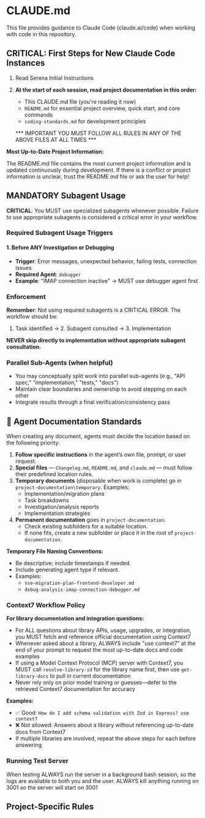 # CLAUDE.md

This file provides guidance to Claude Code (claude.ai/code) when working with code in this repository.

## CRITICAL: First Steps for New Claude Code Instances

1. Read Serena Initial Instructions

2. **At the start of each session, read project documentation in this order:**
   - This CLAUDE.md file (you're reading it now)
   - `README.md` for essential project overview, quick start, and core commands
   - `coding-standards.md` for development principles

   *** IMPORTANT YOU MUST FOLLOW ALL RULES IN ANY OF THE ABOVE FILES AT ALL TIMES ***

**Most Up-to-Date Project Information:**

The README.md file contains the most current project information and is updated continuously during development. If there is a conflict or project information is unclear, trust the README.md file or ask the user for help!

## MANDATORY Subagent Usage

**CRITICAL**: You MUST use specialized subagents whenever possible. Failure to use appropriate subagents is considered a critical error in your workflow.

### Required Subagent Usage Triggers

#### 1. **Before ANY Investigation or Debugging**

- **Trigger**: Error messages, unexpected behavior, failing tests, connection issues
- **Required Agent**: `debugger`
- **Example**: "IMAP connection inactive" → MUST use debugger agent first

### Enforcement

**Remember**: Not using required subagents is a CRITICAL ERROR. The workflow should be:

1. Task identified → 2. Subagent consulted → 3. Implementation 

**NEVER skip directly to implementation without appropriate subagent consultation.**

### Parallel Sub-Agents (when helpful)
- You may conceptually split work into parallel sub-agents (e.g., "API spec," "implementation," "tests," "docs")
- Maintain clear boundaries and ownership to avoid stepping on each other
- Integrate results through a final verification/consistency pass

## 📄 Agent Documentation Standards

When creating any document, agents must decide the location based on the following priority:

1. **Follow specific instructions** in the agent’s own file, prompt, or user request.
2. **Special files** — `Changelog.md`, `README.md`, and `claude.md` — must follow their predefined location rules.
3. **Temporary documents** (disposable when work is complete) go in `project-documentation\temporary`. Examples:
    - Implementation/migration plans
    - Task breakdowns
    - Investigation/analysis reports
    - Implementation strategies
4. **Permanent documentation** goes in `project-documentation`.
    - Check existing subfolders for a suitable location.
    - If none fits, create a new subfolder or place it in the root of `project-documentation`.

**Temporary File Naming Conventions:**

- Be descriptive; include timestamps if needed.
- Include generating agent type if relevant.
- Examples:
    - `sse-migration-plan-frontend-developer.md`
    - `debug-analysis-imap-connection-debugger.md`

### Context7 Workflow Policy

**For library documentation and integration questions:**

- For ALL questions about library APIs, usage, upgrades, or integration, you MUST fetch and reference official documentation using Context7
- Whenever asked about a library, ALWAYS include "use context7" at the end of your prompt to request the most up-to-date docs and code examples
- If using a Model Context Protocol (MCP) server with Context7, you MUST call `resolve-library-id` for the library name first, then use `get-library-docs` to pull in current documentation
- Never rely only on prior model training or guesses—defer to the retrieved Context7 documentation for accuracy

**Examples:**

- ✅ Good: `How do I add schema validation with Zod in Express? use context7`
- ❌ Not allowed: Answers about a library without referencing up-to-date docs from Context7
- If multiple libraries are involved, repeat the above steps for each before answering

### Running Test Server
When testing ALWAYS run the server in a background bash session, so the logs are available to both you and the user. ALWAYS kill anything running on 3001 so the server will start on 3001

## Project-Specific Rules